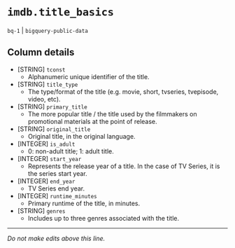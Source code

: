 # `imdb.title_basics`
`bq-1` | `bigquery-public-data`

## Column details
* [STRING]    `tconst`
  - Alphanumeric unique identifier of the title.
* [STRING]    `title_type`
  - The type/format of the title (e.g. movie, short, tvseries, tvepisode, video, etc).
* [STRING]    `primary_title`
  - The more popular title / the title used by the filmmakers on promotional materials at the point of release.
* [STRING]    `original_title`
  - Original title, in the original language.
* [INTEGER]   `is_adult`
  - 0: non-adult title; 1: adult title.
* [INTEGER]   `start_year`
  - Represents the release year of a title. In the case of TV Series, it is the series start year.
* [INTEGER]   `end_year`
  - TV Series end year.
* [INTEGER]   `runtime_minutes`
  - Primary runtime of the title, in minutes.
* [STRING]    `genres`
  - Includes up to three genres associated with the title.

-------------------------------------------------------------------------------
*Do not make edits above this line.*
